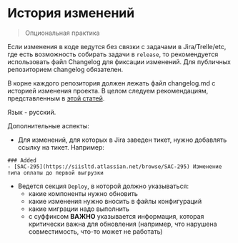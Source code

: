 # История изменений

> Опциональная практика

Если изменения в коде ведутся без связки с задачами в Jira/Trelle/etc, где есть возможность собирать задачи в `release`, то рекомендуется использовать файл Changelog для фиксации изменений. Для публичных репозиторием changelog обязателен.

В корне каждого репозитория должен лежать файл changelog.md с историей изменения проекта.
В целом следуем рекомендациям, представленным в [этой статей](https://keepachangelog.com/ru/1.0.0/).

Язык - русский.

Дополнительные аспекты:

- Для изменений, для которых в Jira заведен тикет, нужно добавлять ссылку на тикет. Например:

```
### Added
- [SAC-295](https://siisltd.atlassian.net/browse/SAC-295) Изменение типа оплаты до первой выгрузки
```

- Ведется секция `Deploy`, в которой должно указываться:
    - какие компоненты нужно обновить
    - какие изменения нужно вносить в файлы конфигураций
    - какие миграции надо выполнить
    - с суффиксом **ВАЖНО** указывается информация, которая критически важна для обновления (например, что нарушена совместимость, что-то может не работать)
